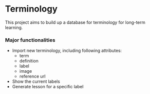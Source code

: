 # Terminology
This project aims to build up a database for terminology for long-term learning.

### Major functionalities
+ Import new terminology, including following attributes:
    + term
    + definition
    + label
    + image
    + reference url
+ Show the current labels
+ Generate lesson for a specific label


